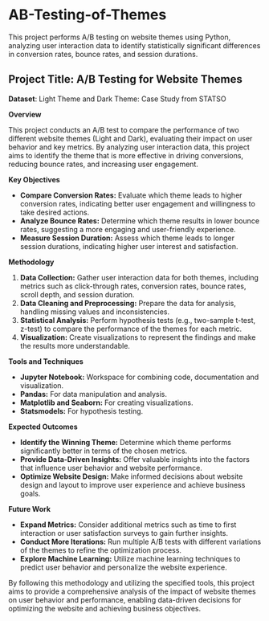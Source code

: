 # AB-Testing-of-Themes
This project performs A/B testing on website themes using Python, analyzing user interaction data to identify statistically significant differences in conversion rates, bounce rates, and session durations.
## **Project Title: A/B Testing for Website Themes**
**Dataset**: Light Theme and Dark Theme: Case Study from STATSO

**Overview**

This project conducts an A/B test to compare the performance of two different website themes (Light and Dark), evaluating their impact on user behavior and key metrics. By analyzing user interaction data, this project aims to identify the theme that is more effective in driving conversions, reducing bounce rates, and increasing user engagement.

**Key Objectives**

* **Compare Conversion Rates:** Evaluate which theme leads to higher conversion rates, indicating better user engagement and willingness to take desired actions.
* **Analyze Bounce Rates:** Determine which theme results in lower bounce rates, suggesting a more engaging and user-friendly experience.
* **Measure Session Duration:** Assess which theme leads to longer session durations, indicating higher user interest and satisfaction.

**Methodology**

1. **Data Collection:** Gather user interaction data for both themes, including metrics such as click-through rates, conversion rates, bounce rates, scroll depth, and session duration.
2. **Data Cleaning and Preprocessing:** Prepare the data for analysis, handling missing values and inconsistencies.
3. **Statistical Analysis:** Perform hypothesis tests (e.g., two-sample t-test, z-test) to compare the performance of the themes for each metric.
4. **Visualization:** Create visualizations to represent the findings and make the results more understandable.

**Tools and Techniques**

* **Jupyter Notebook:** Workspace for combining code, documentation and visualization.
* **Pandas:** For data manipulation and analysis.
* **Matplotlib and Seaborn:** For creating visualizations.
* **Statsmodels:** For hypothesis testing.

**Expected Outcomes**

* **Identify the Winning Theme:** Determine which theme performs significantly better in terms of the chosen metrics.
* **Provide Data-Driven Insights:** Offer valuable insights into the factors that influence user behavior and website performance.
* **Optimize Website Design:** Make informed decisions about website design and layout to improve user experience and achieve business goals.

**Future Work**

* **Expand Metrics:** Consider additional metrics such as time to first interaction or user satisfaction surveys to gain further insights.
* **Conduct More Iterations:** Run multiple A/B tests with different variations of the themes to refine the optimization process.
* **Explore Machine Learning:** Utilize machine learning techniques to predict user behavior and personalize the website experience.

By following this methodology and utilizing the specified tools, this project aims to provide a comprehensive analysis of the impact of website themes on user behavior and performance, enabling data-driven decisions for optimizing the website and achieving business objectives.
